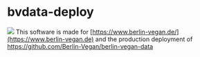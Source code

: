 # bvdata-deploy
![](https://www.berlin-vegan.de/wp-content/themes/dorayakichildthemefolder/images/bv-header.png)
This software is made for [https://www.berlin-vegan.de/](https://www.berlin-vegan.de) and the production deployment of 
https://github.com/Berlin-Vegan/berlin-vegan-data